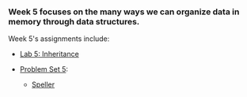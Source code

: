 ### Week 5 focuses on the many ways we can organize data in memory through data structures. 

Week 5's assignments include:
* [Lab 5: Inheritance](https://cs50.harvard.edu/x/2023/labs/5/)

* [Problem Set 5](https://cs50.harvard.edu/x/2023/psets/5/):
  - [Speller](https://cs50.harvard.edu/x/2023/psets/5/speller/)
